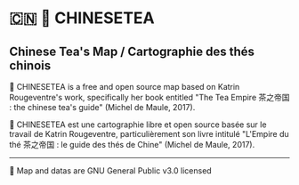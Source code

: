#  🇨🇳 🌱 CHINESETEA
## Chinese Tea's Map / Cartographie des thés chinois

🍵 CHINESETEA is a free and open source map based on Katrin Rougeventre's work, specifically her book entitled "The Tea Empire 茶之帝国 : the chinese tea's guide" (Michel de Maule, 2017).

🍵 CHINESETEA est une cartographie libre et open source basée sur le travail de Katrin Rougeventre, particulièrement son livre intitulé "L'Empire du thé 茶之帝国 : le guide des thés de Chine" (Michel de Maule, 2017).

---

🔁 Map and datas are GNU General Public v3.0 licensed
